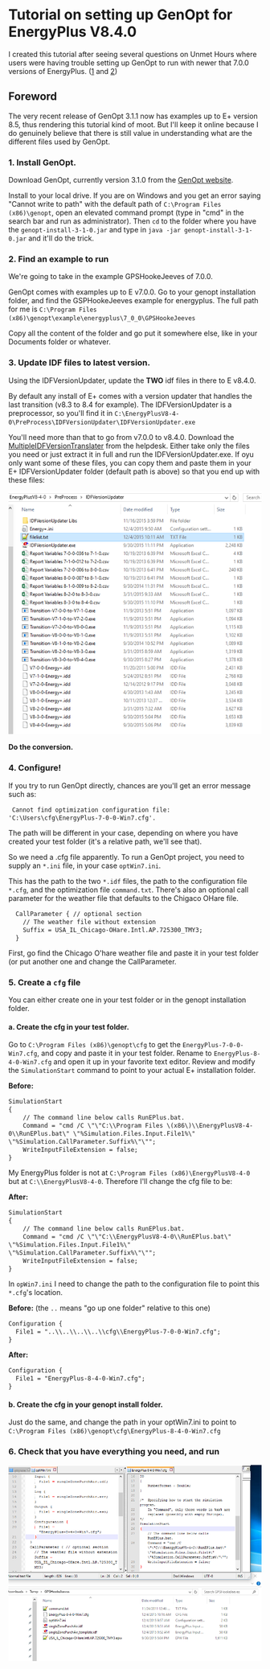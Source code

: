 # Tutorial on setting up GenOpt for EnergyPlus V8.4.0

I created this tutorial after seeing several questions on Unmet Hours where users were having trouble setting up GenOpt to run with newer that 7.0.0 versions of EnergyPlus. ([1](https://unmethours.com/question/4584/how-to-run-genopt/) and [2](https://unmethours.com/question/13100/error-trying-to-run-genopt/))


## Foreword

The very recent release of GenOpt 3.1.1 now has examples up to E+ version 8.5, thus rendering this tutorial kind of moot. But I'll keep it online because I do genuinely believe that there is still value in understanding what are the different files used by GenOpt.

### 1. Install GenOpt.

Download GenOpt, currently version 3.1.0 from the [GenOpt website](http://simulationresearch.lbl.gov/GO/download.html).

Install to your local drive. If you are on Windows and you get an error saying "Cannot write to path" with the default path of `C:\Program Files (x86)\genopt`, open an elevated command prompt (type in "cmd" in the search bar and run as administrator). Then `cd` to the folder where you have the `genopt-install-3-1-0.jar` and type in `java -jar genopt-install-3-1-0.jar` and it'll do the trick.

### 2. Find an example to run

We're going to take in the example GPSHookeJeeves of 7.0.0.

GenOpt comes with examples up to E v7.0.0. Go to your genopt installation folder, and find the GSPHookeJeeves example for energyplus. The full path for me is `C:\Program Files (x86)\genopt\example\energyplus\7_0_0\GPSHookeJeeves`

Copy all the content of the folder and go put it somewhere else, like in your Documents folder or whatever.

### 3. Update IDF files to latest version.

Using the IDFVersionUpdater, update the **TWO** idf files in there to E v8.4.0.

By default any install of E+ comes with a version updater that handles the last transition (v8.3 to 8.4 for example). The IDFVersionUpdater is a preprocessor, so you'll find it in `C:\EnergyPlusV8-4-0\PreProcess\IDFVersionUpdater\IDFVersionUpdater.exe`

You'll need more than that to go from v7.0.0 to v8.4.0. Download the [MultipleIDFVersionTranslater](http://energyplus.helpserve.com/knowledgebase/article/View/86/46/windows---programs-for-converting-older-version-idf-files-to-current-or-intermediate-versions) from the helpdesk. Either take only the files you need or just extract it in full and run the IDFVersionUpdater.exe. If oyu only want some of these files, you can copy them and paste them in your E+ IDFVersionUpdater folder (default path is above) so that you end up with these files:

![List of files needed for IDFVersionUpdater](Images/IDFVersionUpdater.png?raw=true "Files needed for IDF Version Updater")


**Do the conversion.**

### 4. Configure!

If you try to run GenOpt directly, chances are you'll get an error message such as:

     Cannot find optimization configuration file: 'C:\Users\cfg\EnergyPlus-7-0-0-Win7.cfg'.

The path will be different in your case, depending on where you have created your test folder (it's a relative path, we'll see that).

So we need a .cfg file apparently. To run a GenOpt project, you need to supply an `*.ini` file, in your case `optWin7.ini`. 

This has the path to the two `*.idf` files, the path to the configuration file `*.cfg`, and the optimization file `command.txt`. There's also an optional call parameter for the weather file that defaults to the Chigaco OHare file.

      CallParameter { // optional section
        // The weather file without extension
        Suffix = USA_IL_Chicago-OHare.Intl.AP.725300_TMY3;
      }

First, go find the Chicago O'hare weather file and paste it in your test folder (or put another one and change the CallParameter.

### 5. Create a `cfg` file

You can either create one in your test folder or in the genopt installation folder.

#### a. Create the cfg in your test folder.

Go to `C:\Program Files (x86)\genopt\cfg` to get the `EnergyPlus-7-0-0-Win7.cfg`, and copy and paste it in your test folder. Rename to `EnergyPlus-8-4-0-Win7.cfg` and open it up in your favorite text editor. Review and modify the `SimulationStart` command to point to your actual E+ installation folder.

**Before:**

    SimulationStart
    {
        // The command line below calls RunEPlus.bat.
        Command = "cmd /C \"\"C:\\Program Files \(x86\)\\EnergyPlusV8-4-0\\RunEPlus.bat\" \"%Simulation.Files.Input.File1%\" \"%Simulation.CallParameter.Suffix%\"\"";
        WriteInputFileExtension = false;
    }

My EnergyPlus folder is not at `C:\Program Files (x86)\EnergyPlusV8-4-0` but at `C:\\EnergyPlusV8-4-0`. Therefore I'll change the cfg file to be:

**After:**


    SimulationStart
    {
        // The command line below calls RunEPlus.bat.
        Command = "cmd /C \"\"C:\\EnergyPlusV8-4-0\\RunEPlus.bat\" \"%Simulation.Files.Input.File1%\" \"%Simulation.CallParameter.Suffix%\"\"";
        WriteInputFileExtension = false;
    }

In `opWin7.ini` I need to change the path to the configuration file to point this `*.cfg`'s location.

**Before:** (the `..` means "go up one folder" relative to this one)

    Configuration {
      File1 = "..\\..\\..\\..\\cfg\\EnergyPlus-7-0-0-Win7.cfg";
    }

**After:**

    Configuration {
      File1 = "EnergyPlus-8-4-0-Win7.cfg";
    }

#### b. Create the cfg in your genopt install folder.

Just do the same, and change the path in your optWin7.ini to point to `C:\Program Files (x86)\genopt\cfg\EnergyPlus-8-4-0-Win7.cfg`

### 6. Check that you have everything you need, and run

![All the files you need](Images/SetupAndRun.png?raw=true "Setup And Run")
